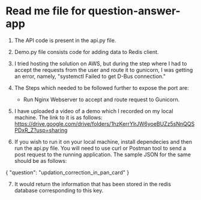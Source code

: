 # Read me file for question-answer-app

1. The API code is present in the api.py file.
2. Demo.py file consists code for adding data to Redis client.
   
3. I tried hosting the solution on AWS, but during the step where I had to accept the requests from the user and route it to gunicorn, I was getting an error, namely, 
"systemctl Failed to get D-Bus connection." 

4. The Steps which needed to be followed further to expose the port are:
   - Run Nginx Webserver to accept and route request to Gunicorn.

5. I have uploaded a video of a demo which I recorded on my local machine. The link to it is as follows:
   https://drive.google.com/drive/folders/1hzKerrYlrJW6yoeBUZz5sNnQQSPDxR_Z?usp=sharing

7. If you wish to run it on your local machine, install dependecies and then run the api.py file. You will need to use curl or Postman tool to send a post request to the running application. The sample JSON for the same should be as follows:

{
    "question": "updation_correction_in_pan_card"
}

7. It would return the information that has been stored in the redis database corresponding to this key.
